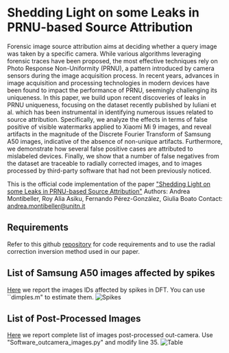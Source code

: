 # Shedding Light on some Leaks in PRNU-based Source Attribution

Forensic image source attribution aims at deciding whether a query
image was taken by a specific camera. While various algorithms
leveraging forensic traces have been proposed, the most effective
techniques rely on Photo Response Non-Uniformity (PRNU), a pattern introduced by camera sensors during the image acquisition
process. In recent years, advances in image acquisition and processing technologies in modern devices have been found to impact
the performance of PRNU, seemingly challenging its uniqueness.
In this paper, we build upon recent discoveries of leaks in PRNU
uniqueness, focusing on the dataset recently published by Iuliani
et al. which has been instrumental in identifying numerous issues
related to source attribution. Specifically, we analyze the effects in
terms of false positive of visible watermarks applied to Xiaomi Mi 9
images, and reveal artifacts in the magnitude of the Discrete Fourier
Transform of Samsung A50 images, indicative of the absence of
non-unique artifacts. Furthermore, we demonstrate how several
false positive cases are attributed to mislabeled devices. Finally, we
show that a number of false negatives from the dataset are traceable
to radially corrected images, and to images processed by third-party
software that had not been previously noticed.

This is the official code implementation of the paper ["Shedding Light on some Leaks in PRNU-based Source Attribution"](https://dl.acm.org/doi/pdf/10.1145/3658664.3659654)
Authors: Andrea Montibeller, Roy Alia Asiku, Fernando Pérez-González, Giulia Boato
Contact: andrea.montibeller@unitn.it

## Requirements

Refer to this github [repository]("https://github.com/AMontiB/AdaptivePRNUCameraAttribution") for code requirements and to use the radial correction inversion method used in our paper.

## List of Samsung A50 images affected by spikes
[Here]("") we report the images IDs affected by spikes in DFT. You can use ``dimples.m" to estimate them.
![Spikes](https://github.com/AMontiB/AdaptivePRNUCameraAttribution/blob/main/figures/Samsung_A50_spikes.png?raw=true)


## List of Post-Processed Images
[Here]("https://github.com/AMontiB/AdaptivePRNUCameraAttribution/blob/main/figures/Samsung_A50_spikes.png?raw=true") we report complete list of images post-processed out-camera. Use "Software_outcamera_images.py" and modify line 35.
![Table](https://github.com/AMontiB/AdaptivePRNUCameraAttribution/blob/main/figures/STPR_vs_NDR.png?raw=true)

